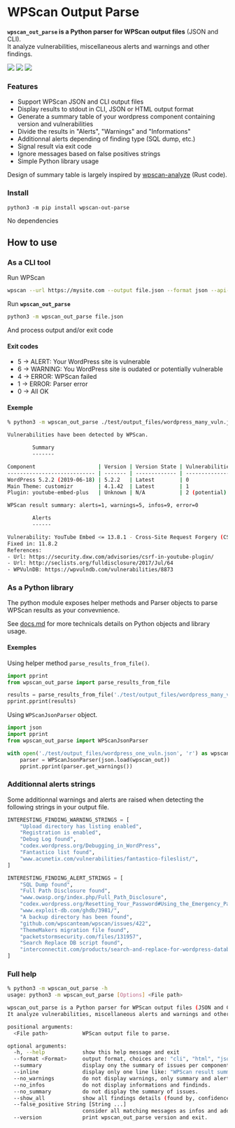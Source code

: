 # WPScan Output Parse

**`wpscan_out_parse` is a Python parser for WPScan output files** (JSON and CLI).  
It analyze vulnerabilities, miscellaneous alerts and warnings and other findings.  

<a href="https://github.com/tristanlatr/wpscan_out_parse/actions" target="_blank"><img src="https://github.com/tristanlatr/wpscan_out_parse/workflows/test/badge.svg"></a>
<a href="https://codecov.io/gh/tristanlatr/wpscan_out_parse" target="_blank"><img src="https://codecov.io/gh/tristanlatr/wpscan_out_parse/branch/master/graph/badge.svg"></a>
<a href="https://pypi.org/project/wpscan-out-parse/" target="_blank"><img src="https://badge.fury.io/py/wpscan-out-parse.svg"></a>

### Features
- Support WPScan JSON and CLI output files
- Display results to stdout in CLI, JSON or HTML output format
- Generate a summary table of your wordpress component containing version and vulnerabilities  
- Divide the results in "Alerts", "Warnings" and "Informations"
- Additionnal alerts depending of finding type (SQL dump, etc.)  
- Signal result via exit code
- Ignore messages based on false positives strings 
- Simple Python library usage 

Design of summary table is largely inspired by [wpscan-analyze](https://github.com/lukaspustina/wpscan-analyze) (Rust code).  

### Install
```
python3 -m pip install wpscan-out-parse
```
No dependencies

## How to use

### As a CLI tool
Run WPScan
```bash
wpscan --url https://mysite.com --output file.json --format json --api-token YOUR_API_TOKEN
```

Run **`wpscan_out_parse`**  
```bash
python3 -m wpscan_out_parse file.json
```
And process output and/or exit code

#### Exit codes
- 5 -> ALERT: Your WordPress site is vulnerable
- 6 -> WARNING: You WordPress site is oudated or potentially vulnerable
- 4 -> ERROR: WPScan failed
- 1 -> ERROR: Parser error
- 0 -> All OK

#### Exemple

```bash
% python3 -m wpscan_out_parse ./test/output_files/wordpress_many_vuln.json --no_warn --no_color

Vulnerabilities have been detected by WPScan.

        Summary
        -------

Component                    | Version | Version State | Vulnerabilities | Status 
---------------------------- | ------- | ------------- | --------------- | -------
WordPress 5.2.2 (2019-06-18) | 5.2.2   | Latest        | 0               | Ok     
Main Theme: customizr        | 4.1.42  | Latest        | 1               | Alert  
Plugin: youtube-embed-plus   | Unknown | N/A           | 2 (potential)   | Warning

WPScan result summary: alerts=1, warnings=5, infos=9, error=0

        Alerts
        ------

Vulnerability: YouTube Embed <= 13.8.1 - Cross-Site Request Forgery (CSRF)
Fixed in: 11.8.2
References: 
- Url: https://security.dxw.com/advisories/csrf-in-youtube-plugin/
- Url: http://seclists.org/fulldisclosure/2017/Jul/64
- WPVulnDB: https://wpvulndb.com/vulnerabilities/8873
```


### As a Python library

The python module exposes helper methods and Parser objects to parse WPScan results as your convevnience.  

See [docs.md](https://github.com/tristanlatr/wpscan_out_parse/blob/master/docs.md) for more technicals details on Python objects and library usage.  

#### Exemples

Using helper method `parse_results_from_file()`.  
```python
import pprint
from wpscan_out_parse import parse_results_from_file

results = parse_results_from_file('./test/output_files/wordpress_many_vuln.json')
pprint.pprint(results)
```

Using `WPScanJsonParser` object.  
```python
import json
import pprint
from wpscan_out_parse import WPScanJsonParser

with open('./test/output_files/wordpress_one_vuln.json', 'r') as wpscan_out:
    parser = WPScanJsonParser(json.load(wpscan_out))
    pprint.pprint(parser.get_warnings())
```

### Additionnal alerts strings
Some additionnal warnings and alerts are raised when detecting the following strings in your output file.  

```python
INTERESTING_FINDING_WARNING_STRINGS = [
    "Upload directory has listing enabled",
    "Registration is enabled",
    "Debug Log found",
    "codex.wordpress.org/Debugging_in_WordPress",
    "Fantastico list found",
    "www.acunetix.com/vulnerabilities/fantastico-fileslist/",
]

INTERESTING_FINDING_ALERT_STRINGS = [
    "SQL Dump found",
    "Full Path Disclosure found",
    "www.owasp.org/index.php/Full_Path_Disclosure",
    "codex.wordpress.org/Resetting_Your_Password#Using_the_Emergency_Password_Reset_Script",
    "www.exploit-db.com/ghdb/3981/",
    "A backup directory has been found",
    "github.com/wpscanteam/wpscan/issues/422",
    "ThemeMakers migration file found",
    "packetstormsecurity.com/files/131957",
    "Search Replace DB script found",
    "interconnectit.com/products/search-and-replace-for-wordpress-databases/",
]
```

### Full help
```bash
% python3 -m wpscan_out_parse -h
usage: python3 -m wpscan_out_parse [Options] <File path>

wpscan_out_parse is a Python parser for WPScan output files (JSON and CLI).  
It analyze vulnerabilities, miscellaneous alerts and warnings and other findings.

positional arguments:
  <File path>           WPScan output file to parse.

optional arguments:
  -h, --help            show this help message and exit
  --format <Format>     output format, choices are: "cli", "html", "json"
  --summary             display ony the summary of issues per component.
  --inline              display only one line like: "WPScan result summary: alerts={}, warnings={}, infos={}, error={}".
  --no_warnings         do not display warnings, only summary and alerts. Implies --no_infos.
  --no_infos            do not display informations and findinds.
  --no_summary          do not display the summary of issues.
  --show_all            show all findings details (found by, confidence, confirmed by).
  --false_positive String [String ...]
                        consider all matching messages as infos and add "[False positive]" prefix.
  --version             print wpscan_out_parse version and exit.
  ```
